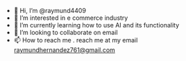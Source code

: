 - 👋 Hi, I’m @raymund4409
- 👀 I’m interested in e commerce industry
- 🌱 I’m currently learning how to use AI and its functionality
- 💞️ I’m looking to collaborate on email
- 📫 How to reach me  . reach me at my email raymundhernandez761@gmail.com

<!---
raymund4409/raymund4409 is a ✨ special ✨ repository because its `README.md` (this file) appears on your GitHub profile.
You can click the Preview link to take a look at your changes.
--->
